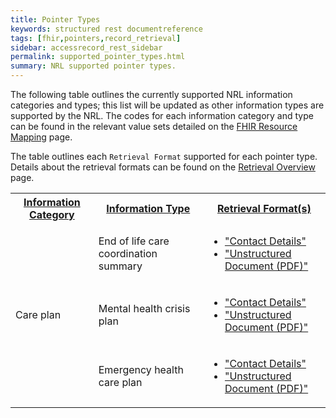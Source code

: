 ```yaml
---
title: Pointer Types
keywords: structured rest documentreference
tags: [fhir,pointers,record_retrieval]
sidebar: accessrecord_rest_sidebar
permalink: supported_pointer_types.html
summary: NRL supported pointer types.
---
```


The following table outlines the currently supported NRL information categories and types; this list will be updated as other information types are supported by the NRL. The codes for each information category and type can be found in the relevant value sets detailed on the [FHIR Resource Mapping](pointer_fhir_resource.html) page.

The table outlines each `Retrieval Format` supported for each pointer type. Details about the retrieval formats can be found on the [Retrieval Overview](retrieval_overview.html) page.

<table style="width:100%;">
    <tr>
        <th><a href="pointer_fhir_resource.html#information-category">Information Category</a></th>
        <th><a href="pointer_fhir_resource.html#information-type">Information Type</a></th>
        <th><a href="pointer_fhir_resource.html#retrieval-format">Retrieval Format(s)</a></th>
	  </tr>
    <tr>
        <td rowspan="3">Care plan</td>
        <td>End of life care coordination summary</td>
        <td>
            <ul>
                <li>
                    <a href="retrieval_contact_details.html">"Contact Details"</a>
                </li>
                <li>
                    <a href="retrieval_unstructured_document.html">"Unstructured Document (PDF)"</a>
                </li>
            </ul>
        </td>
    </tr>
    <tr>
        <td>Mental health crisis plan</td>
        <td>
            <ul>
                <li>
                    <a href="retrieval_contact_details.html">"Contact Details"</a>
                </li>
                <li>
                    <a href="retrieval_unstructured_document.html">"Unstructured Document (PDF)"</a>
                </li>
            </ul>
        </td>
    </tr>
    <tr>
        <td>Emergency health care plan</td>
        <td>
            <ul>
                <li>
                    <a href="retrieval_contact_details.html">"Contact Details"</a>
                </li>
                <li>
                    <a href="retrieval_unstructured_document.html">"Unstructured Document (PDF)"</a>
                </li>
            </ul>
        </td>
    </tr>
    <!--
    <tr>
        <td rowspan="3">Care record elements</td>
        <td>Allergies and adverse reactions</td>
        <td><a href="retrieval_allergies_fhir_stu3.html">"Allergy List - FHIR STU3 v1"</a></td>
    </tr>
    <tr>
        <td>Observations</td>
        <td><a href="retrieval_observations_fhir_stu3.html">"Observation List - FHIR STU3 v1"</a></td>
    </tr>
    <tr>
        <td>Immunisations</td>
        <td><a href="retrieval_vaccinations_fhir_stu3.html">"Vaccination List - FHIR STU3 v1"</a></td>
    </tr>
    -->
</table>
